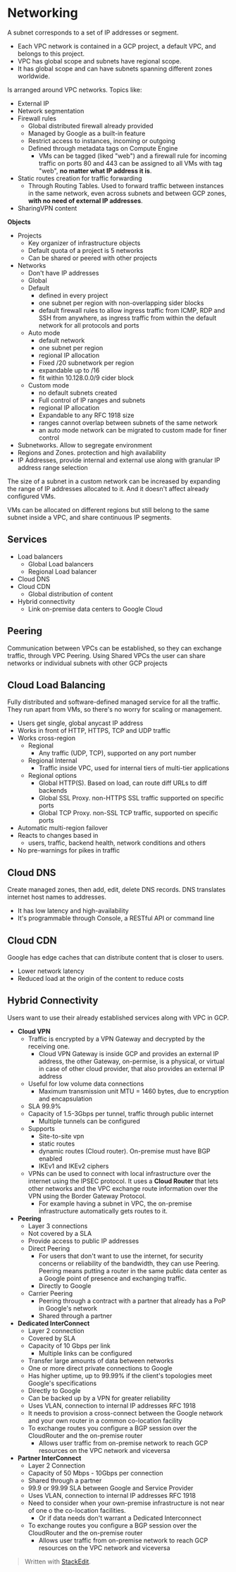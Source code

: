 
# Networking

A subnet corresponds to a set of IP addresses or segment. 

- Each VPC network is contained in a GCP project, a default VPC, and belongs to this project.
- VPC has global scope and subnets have regional scope.
- It has global scope and can have subnets spanning different zones worldwide.

Is arranged around VPC networks. Topics like:
- External IP 
- Network segmentation
- Firewall rules
	- Global distributed firewall already provided
	- Managed by Google as a built-in feature
	- Restrict access to instances, incoming or outgoing
	- Defined through metadata tags on Compute Engine
		- VMs can be tagged (liked "web") and a firewall rule for incoming traffic on ports 80 and 443 can be assigned to all VMs with tag "web", **no matter what IP address it is**.
- Static routes creation for traffic forwarding
	- Through Routing Tables. Used to forward traffic between instances in the same network, even across subnets and between GCP zones, **with no need of external IP addresses**.
- SharingVPN content

**Objects** 
- Projects
	- Key organizer of infrastructure objects
	- Default quota of a project is 5 networks
	- Can be shared or peered with other projects
- Networks
	- Don't have IP addresses
	- Global 
	- Default
		-  defined in every project
		- one subnet per region with non-overlapping sider blocks
		- default firewall rules to allow ingress traffic from ICMP, RDP and SSH from anywhere, as ingress traffic from within the default network for all protocols and ports
	- Auto mode
		- default network
		- one subnet per region
		- regional IP allocation
		- Fixed /20 subnetwork per region
		- expandable up to /16
		- fit within 10.128.0.0/9 cider block
	- Custom mode
		- no default subnets created
		- Full control of IP ranges and subnets
		- regional IP allocation
		- Expandable to any RFC 1918 size
		- ranges cannot overlap between subnets of the same network
		- an auto mode network can be migrated to custom made for finer control
- Subnetworks. Allow to segregate environment
- Regions  and Zones. protection and high availability
- IP Addresses, provide internal and external use along with granular IP address range selection

The size of a subnet in a custom network can be increased by expanding the range of IP addresses allocated to it. And it doesn't affect already configured VMs.

VMs can be allocated on different regions but still belong to the same subnet inside a VPC, and share continuous IP segments. 

## Services
- Load balancers
	- Global Load balancers
	- Regional Load balancer
- Cloud DNS
- Cloud CDN
	- Global distribution of content
- Hybrid connectivity
	- Link on-premise data centers to Google Cloud

## Peering

Communication between VPCs can be established, so they can exchange traffic, through VPC Peering. Using Shared VPCs the user can share networks or individual subnets with other GCP projects

## Cloud Load Balancing

Fully distributed and software-defined managed service for all the traffic. They run apart from VMs, so there's no worry for scaling or management.
- Users get single, global anycast IP address
- Works in front of HTTP, HTTPS, TCP and UDP traffic
- Works cross-region
	- Regional
		- Any traffic (UDP, TCP), supported on any port number
	- Regional Internal
		- Traffic inside VPC, used for internal tiers of multi-tier applications
	- Regional options
		- Global HTTP(S). Based on load, can route diff URLs to diff backends
		- Global SSL Proxy. non-HTTPS SSL traffic supported on specific ports
		- Global TCP Proxy. non-SSL TCP traffic, supported on specific ports
- Automatic multi-region failover
- Reacts to changes based in
	- users, traffic, backend health, network conditions and others
- No pre-warnings for pikes in traffic

## Cloud DNS

Create managed zones, then add, edit, delete DNS records. DNS translates internet host names to addresses.
- It has low latency and high-availability
- It's programmable through Console, a RESTful API or command line

## Cloud CDN

Google has edge caches that can distribute content that is closer to users.
- Lower network latency
- Reduced load at the origin of the content to reduce costs

## Hybrid Connectivity

Users want to use their already established services along with VPC in GCP. 
- **Cloud VPN**
	- Traffic is encrypted by a VPN Gateway and decrypted by the receiving one.
		- Cloud VPN Gateway is inside GCP and provides an external IP address, the other Gateway, on-permise, is a physical, or virtual in case of other cloud provider, that also provides an external IP address
	- Useful for low volume data connections
		- Maximum transmission unit MTU = 1460 bytes, due to encryption and encapsulation
	- SLA 99.9%
	- Capacity of 1.5-3Gbps per tunnel, traffic through public internet
		- Multiple tunnels can be configured
	- Supports
		- Site-to-site vpn
		- static routes
		- dynamic routes (Cloud router). On-premise must have BGP enabled
		- IKEv1 and IKEv2 ciphers
	- VPNs can be used to connect with local infrastructure over the internet using the IPSEC protocol. It uses a **Cloud Router** that lets other networks and the VPC exchange route information over the VPN using the Border Gateway Protocol. 
		- For example having a subnet in VPC, the on-premise infrastructure automatically gets routes to it.
- **Peering** 
	- Layer 3 connections
	- Not covered by a SLA
	- Provide access to public IP addresses
	- Direct Peering
		- For users that don't want to use the internet, for security concerns or reliability of the bandwidth, they can use Peering. Peering means putting a router in the same public data center as a Google point of presence and exchanging traffic. 
		- Directly to Google
	- Carrier Peering
		- Peering through a contract with a partner that already has a PoP in Google's network
		- 	Shared through a partner
- **Dedicated InterConnect**
	- Layer 2 connection
	- Covered by SLA
	- Capacity of 10 Gbps per link 
		- Multiple links can be configured
	- Transfer large amounts of data between networks
	- One or more direct private connections to Google 
	- Has higher uptime, up to 99.99% if the client's topologies meet Google's specifications
	- Directly to Google
	- Can be backed up by a VPN for greater reliability
	- Uses VLAN, connection to internal IP addresses RFC 1918
	- It needs to provision a cross-connect between the Google network and your own router in a common co-location facility
	- To exchange routes you configure a BGP session over the CloudRouter and the on-premise router
		- Allows user traffic from on-premise network to reach GCP resources on the VPC network and viceversa
- **Partner InterConnect**
	- Layer 2 Connection
	- Capacity of 50 Mbps - 10Gbps per connection
	- Shared through a partner
	- 99.9 or 99.99 SLA between Google and Service Provider
	- Uses VLAN, connection to internal IP addresses RFC 1918
	- Need to consider when your own-premise infrastructure is not near of one o the co-location facilities. 
		- Or if data needs don't warrant a Dedicated Interconnect
	- To exchange routes you configure a BGP session over the CloudRouter and the on-premise router
		- Allows user traffic from on-premise network to reach GCP resources on the VPC network and viceversa

> Written with [StackEdit](https://stackedit.io/).
<!--stackedit_data:
eyJoaXN0b3J5IjpbOTczODIzMjI5LDI4NTM2MzM4NiwzOTk0Nj
k0MiwtNDY5NTExMDA2LDY5OTkyNjM3MiwtNDY5NTExMDA2LC0z
NzQwOTk2MjYsLTEzNTc0OTE1NTksLTE1Njc3MTYwMjksMTYxMj
AyMjYzLDExNTI3NTYxMDAsMTc0OTE5NTkzMSwtNDcwMTg5Nzcs
MTI1NTA5MjkyMSwxNjU0MTY4Mzc5LDEyODAyNDg4MzldfQ==
-->